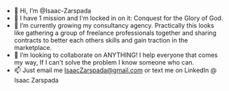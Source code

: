 - 👋 Hi, I’m @Isaac-Zarspada
- 👀 I have 1 mission and I'm locked in on it: Conquest for the Glory of God.
- 🌱 I’m currently growing my consultancy agency. Practically this looks like gathering a group of freelance professionals together and sharing contracts to better each others skills and gain traction in the marketplace. 
- 💞️ I’m looking to collaborate on ANYTHING! I help everyone that comes my way, If I can't solve the problem I know someone who can.
- 📫 Just email me IsaacZarspada@gmail.com or text me on LinkedIn @ Isaac Zarspada

<!---
Isaac-Zarspada/Isaac-Zarspada is a ✨ special ✨ repository because its `README.md` (this file) appears on your GitHub profile.
You can click the Preview link to take a look at your changes.
--->
